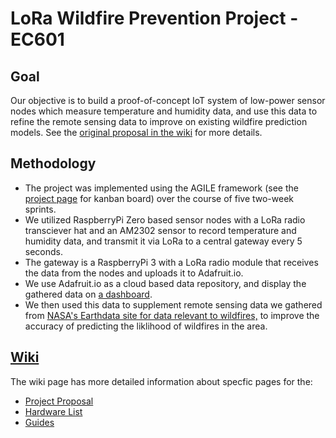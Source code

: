 # LoRa Wildfire Prevention Project - EC601

## Goal
Our objective is to build a proof-of-concept IoT system of low-power sensor nodes which measure temperature and humidity data, and use this data to refine the remote sensing data to improve on existing wildfire prediction models. See the [original proposal in the wiki](https://github.com/ianjchadwick/LoRaWildfirePrevention-EC601Project/wiki/Project-Proposal) for more details.

## Methodology
* The project was implemented using the AGILE framework (see the [project page](https://github.com/ianjchadwick/LoRaWildfirePrevention-EC601Project/projects/1) for kanban board) over the course of five two-week sprints.
* We utilized RaspberryPi Zero based sensor nodes with a LoRa radio transciever hat and an AM2302 sensor to record temperature and humidity data, and transmit it via LoRa to a central gateway every 5 seconds. 
* The gateway is a RaspberryPi 3 with a LoRa radio module that receives the data from the nodes and uploads it to Adafruit.io. 
* We use Adafruit.io as a cloud based data repository, and display the gathered data on [a dashboard](https://io.adafruit.com/IanJChadwick/dashboards/lora-wildfire-project).
* We then used this data to supplement remote sensing data we gathered from [NASA's Earthdata site for data relevant to wildfires,](https://earthdata.nasa.gov/learn/toolkits/wildfires) to improve the accuracy of predicting the liklihood of wildfires in the area.

## [Wiki](https://github.com/ianjchadwick/LoRaWildfirePrevention-EC601Project/wiki) 
The wiki page has more detailed information about specfic pages for the:
* [Project Proposal](https://github.com/ianjchadwick/LoRaWildfirePrevention-EC601Project/wiki/Project-Proposal)
* [Hardware List](https://github.com/ianjchadwick/LoRaWildfirePrevention-EC601Project/wiki/Hardware)
* [Guides](https://github.com/ianjchadwick/LoRaWildfirePrevention-EC601Project/wiki/Guides)
